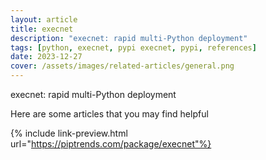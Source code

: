 ```yaml
---
layout: article
title: execnet
description: "execnet: rapid multi-Python deployment"
tags: [python, execnet, pypi execnet, pypi, references]
date: 2023-12-27
cover: /assets/images/related-articles/general.png
---
```


execnet: rapid multi-Python deployment

Here are some articles that you may find helpful

{% include link-preview.html url="https://piptrends.com/package/execnet"%}